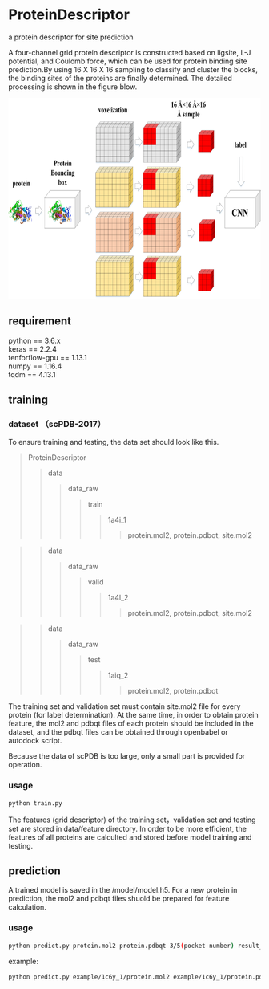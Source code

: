 # ProteinDescriptor
a protein descriptor for site prediction

A four-channel grid protein descriptor is constructed based on ligsite, L-J potential, and Coulomb force, which can be used for protein binding site prediction.By using 16 X 16 X 16 sampling to classify and cluster the blocks, the binding sites of the proteins are finally determined. The detailed processing is shown in the figure blow.

<div align=center><img width="700" height="400" src="https://github.com/595693085/ProteinDescriptor/blob/master/docs/figure1.jpg"/></div>


## requirement
python == 3.6.x  
keras == 2.2.4  
tenforflow-gpu == 1.13.1  
numpy == 1.16.4  
tqdm == 4.13.1  


## training
### dataset （scPDB-2017）
To ensure training and testing, the data set should look like this.  
>ProteinDescriptor
>>data
>>>data_raw
>>>>train
>>>>>1a4i_1
>>>>>>protein.mol2, protein.pdbqt, site.mol2


>>data
>>>data_raw
>>>>valid
>>>>>1a4l_2
>>>>>>protein.mol2, protein.pdbqt, site.mol2


>>data  
>>>data_raw
>>>>test
>>>>>1aiq_2
>>>>>>protein.mol2, protein.pdbqt

The training set and validation set must contain site.mol2 file for every protein (for label determination). At the same time, in order to obtain protein feature, the mol2 and pdbqt files of each protein should be included in the dataset, and the pdbqt files can be obtained through openbabel or autodock script.  

Because the data of scPDB is too large, only a small part is provided for operation.

### usage 
```bash
python train.py
```
The features (grid descriptor) of the training set，validation set and testing set are stored in data/feature directory. In order to be more efficient, the features of all proteins are calculted and stored before model training and testing.

## prediction
A trained model is saved in the /model/model.h5. For a new protein in prediction, the mol2 and pdbqt files shuold be prepared for feature calculation. 
### usage
```bash
python predict.py protein.mol2 protein.pdbqt 3/5(pocket number) result_file
```
example:
```bash
python predict.py example/1c6y_1/protein.mol2 example/1c6y_1/protein.pdbqt 3 ./results_example/result.txt
```

